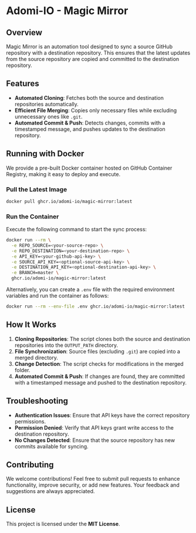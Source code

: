 # Adomi-IO - Magic Mirror

## Overview

Magic Mirror is an automation tool designed to sync a source GitHub repository with a destination repository. 
This ensures that the latest updates from the source repository are copied and committed to the destination repository.

## Features

- **Automated Cloning**: Fetches both the source and destination repositories automatically.
- **Efficient File Merging**: Copies only necessary files while excluding unnecessary ones like `.git`.
- **Automated Commit & Push**: Detects changes, commits with a timestamped message, and pushes updates to the destination repository.

## Running with Docker

We provide a pre-built Docker container hosted on GitHub Container Registry, making it easy to deploy and execute.

### Pull the Latest Image

```bash
docker pull ghcr.io/adomi-io/magic-mirror:latest
```

### Run the Container

Execute the following command to start the sync process:

```bash
docker run --rm \
  -e REPO_SOURCE=<your-source-repo> \
  -e REPO_DESTINATION=<your-destination-repo> \
  -e API_KEY=<your-github-api-key> \
  -e SOURCE_API_KEY=<optional-source-api-key> \
  -e DESTINATION_API_KEY=<optional-destination-api-key> \
  -e BRANCH=master \
  ghcr.io/adomi-io/magic-mirror:latest
```

Alternatively, you can create a `.env` file with the required environment variables and run the container as follows:

```bash
docker run --rm --env-file .env ghcr.io/adomi-io/magic-mirror:latest
```

## How It Works

1. **Cloning Repositories**: The script clones both the source and destination repositories into the `OUTPUT_PATH` directory.
2. **File Synchronization**: Source files (excluding `.git`) are copied into a merged directory.
3. **Change Detection**: The script checks for modifications in the merged folder.
4. **Automated Commit & Push**: If changes are found, they are committed with a timestamped message and pushed to the destination repository.

## Troubleshooting

- **Authentication Issues**: Ensure that API keys have the correct repository permissions.
- **Permission Denied**: Verify that API keys grant write access to the destination repository.
- **No Changes Detected**: Ensure that the source repository has new commits available for syncing.

## Contributing

We welcome contributions! Feel free to submit pull requests to enhance functionality, improve security, or add new features. 
Your feedback and suggestions are always appreciated.

## License

This project is licensed under the **MIT License**.

